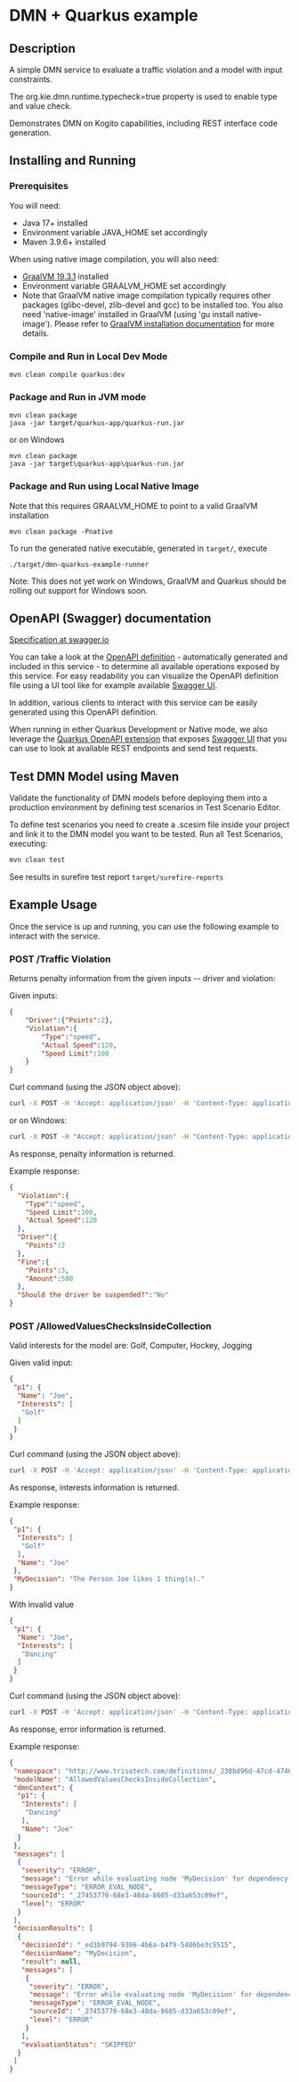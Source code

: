 # DMN + Quarkus example

## Description

A simple DMN service to evaluate a traffic violation and a model with input constraints.

The org.kie.dmn.runtime.typecheck=true property is used to enable type and value check.

Demonstrates DMN on Kogito capabilities, including REST interface code generation.

## Installing and Running

### Prerequisites

You will need:
  - Java 17+ installed
  - Environment variable JAVA_HOME set accordingly
  - Maven 3.9.6+ installed

When using native image compilation, you will also need:
  - [GraalVM 19.3.1](https://github.com/oracle/graal/releases/tag/vm-19.3.1) installed
  - Environment variable GRAALVM_HOME set accordingly
  - Note that GraalVM native image compilation typically requires other packages (glibc-devel, zlib-devel and gcc) to be installed too.  You also need 'native-image' installed in GraalVM (using 'gu install native-image'). Please refer to [GraalVM installation documentation](https://www.graalvm.org/docs/reference-manual/aot-compilation/#prerequisites) for more details.

### Compile and Run in Local Dev Mode

```
mvn clean compile quarkus:dev
```

### Package and Run in JVM mode

```
mvn clean package
java -jar target/quarkus-app/quarkus-run.jar
```

or on Windows

```
mvn clean package
java -jar target\quarkus-app\quarkus-run.jar
```

### Package and Run using Local Native Image
Note that this requires GRAALVM_HOME to point to a valid GraalVM installation

```
mvn clean package -Pnative
```

To run the generated native executable, generated in `target/`, execute

```
./target/dmn-quarkus-example-runner
```

Note: This does not yet work on Windows, GraalVM and Quarkus should be rolling out support for Windows soon.

## OpenAPI (Swagger) documentation
[Specification at swagger.io](https://swagger.io/docs/specification/about/)

You can take a look at the [OpenAPI definition](http://localhost:8080/openapi?format=json) - automatically generated and included in this service - to determine all available operations exposed by this service. For easy readability you can visualize the OpenAPI definition file using a UI tool like for example available [Swagger UI](https://editor.swagger.io).

In addition, various clients to interact with this service can be easily generated using this OpenAPI definition.

When running in either Quarkus Development or Native mode, we also leverage the [Quarkus OpenAPI extension](https://quarkus.io/guides/openapi-swaggerui#use-swagger-ui-for-development) that exposes [Swagger UI](http://localhost:8080/swagger-ui/) that you can use to look at available REST endpoints and send test requests.

## Test DMN Model using Maven

Validate the functionality of DMN models before deploying them into a production environment by defining test scenarios in Test Scenario Editor. 

To define test scenarios you need to create a .scesim file inside your project and link it to the DMN model you want to be tested. Run all Test Scenarios, executing:

```sh
mvn clean test
```
See results in surefire test report `target/surefire-reports` 

## Example Usage

Once the service is up and running, you can use the following example to interact with the service.

### POST /Traffic Violation

Returns penalty information from the given inputs -- driver and violation:

Given inputs:

```json
{
    "Driver":{"Points":2},
    "Violation":{
        "Type":"speed",
        "Actual Speed":120,
        "Speed Limit":100
    }
}
```

Curl command (using the JSON object above):

```sh
curl -X POST -H 'Accept: application/json' -H 'Content-Type: application/json' -d '{"Driver":{"Points":2},"Violation":{"Type":"speed","Actual Speed":120,"Speed Limit":100}}' http://localhost:8080/Traffic%20Violation
```
or on Windows:

```sh
curl -X POST -H "Accept: application/json" -H "Content-Type: application/json" -d "{\"Driver\":{\"Points\":2},\"Violation\":{\"Type\":\"speed\",\"Actual Speed\":120,\"Speed Limit\":100}}" http://localhost:8080/Traffic%20Violation
```

As response, penalty information is returned.

Example response:

```json
{
  "Violation":{
    "Type":"speed",
    "Speed Limit":100,
    "Actual Speed":120
  },
  "Driver":{
    "Points":2
  },
  "Fine":{
    "Points":3,
    "Amount":500
  },
  "Should the driver be suspended?":"No"
}
```

### POST /AllowedValuesChecksInsideCollection

Valid interests for the model are: Golf, Computer, Hockey, Jogging

Given valid input:

```json
{
 "p1": {
  "Name": "Joe",
  "Interests": [
   "Golf"
  ]
 }
}
```

Curl command (using the JSON object above):

```sh
curl -X POST -H 'Accept: application/json' -H 'Content-Type: application/json' -d '{"p1": {"Name":"Joe","Interests":["Golf"]}}' http://localhost:8080/AllowedValuesChecksInsideCollection
```

As response, interests information is returned.

Example response:
```json
{
 "p1": {
  "Interests": [
   "Golf"
  ],
  "Name": "Joe"
 },
 "MyDecision": "The Person Joe likes 1 thing(s)."
}
```

With invalid value

```json
{
 "p1": {
  "Name": "Joe",
  "Interests": [
   "Dancing"
  ]
 }
}
```

Curl command (using the JSON object above):

```sh
curl -X POST -H 'Accept: application/json' -H 'Content-Type: application/json' -d '{"p1": {"Name":"Joe","Interests":["Dancing"]}}' http://localhost:8080/AllowedValuesChecksInsideCollection
```

As response, error information is returned.

Example response:
```json
{
 "namespace": "http://www.trisotech.com/definitions/_238bd96d-47cd-4746-831b-504f3e77b442",
 "modelName": "AllowedValuesChecksInsideCollection",
 "dmnContext": {
  "p1": {
   "Interests": [
    "Dancing"
   ],
   "Name": "Joe"
  }
 },
 "messages": [
  {
   "severity": "ERROR",
   "message": "Error while evaluating node 'MyDecision' for dependency 'p1': the dependency value '{Interests=[Dancing], Name=Joe}' is not allowed by the declared type (DMNType{ http://www.trisotech.com/definitions/_238bd96d-47cd-4746-831b-504f3e77b442 : Person })",
   "messageType": "ERROR_EVAL_NODE",
   "sourceId": "_27453770-68e3-48da-8605-d33a653c09ef",
   "level": "ERROR"
  }
 ],
 "decisionResults": [
  {
   "decisionId": "_ed3b9794-9306-4b6a-b4f9-5486be3c5515",
   "decisionName": "MyDecision",
   "result": null,
   "messages": [
    {
     "severity": "ERROR",
     "message": "Error while evaluating node 'MyDecision' for dependency 'p1': the dependency value '{Interests=[Dancing], Name=Joe}' is not allowed by the declared type (DMNType{ http://www.trisotech.com/definitions/_238bd96d-47cd-4746-831b-504f3e77b442 : Person })",
     "messageType": "ERROR_EVAL_NODE",
     "sourceId": "_27453770-68e3-48da-8605-d33a653c09ef",
     "level": "ERROR"
    }
   ],
   "evaluationStatus": "SKIPPED"
  }
 ]
}
```
